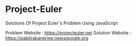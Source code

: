 # Project-Euler
Solutions Of Project Euler's Problem Using JavaScript

Problem Website : https://projecteuler.net
Solution Website : https://pabitrabanerjee.newsgoogle.org
